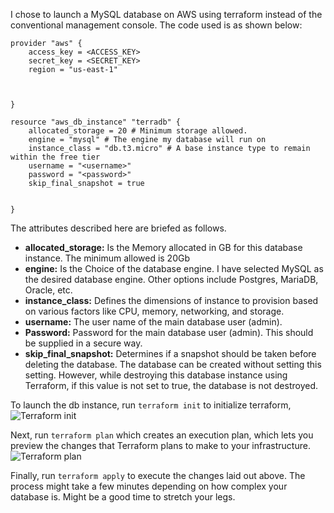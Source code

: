 I chose to launch a MySQL database on AWS using terraform instead of the conventional management console. The code used is as shown below:
```
provider "aws" {
    access_key = <ACCESS_KEY>
    secret_key = <SECRET_KEY>
    region = "us-east-1"

    
  
}

resource "aws_db_instance" "terradb" {
    allocated_storage = 20 # Minimum storage allowed.
    engine = "mysql" # The engine my database will run on
    instance_class = "db.t3.micro" # A base instance type to remain within the free tier
    username = "<username>"
    password = "<password>"
    skip_final_snapshot = true

  
}
```
The attributes described here are briefed as follows.

- **allocated_storage:** Is the Memory allocated in GB for this database instance. The minimum allowed is 20Gb
- **engine:** Is the Choice of the database engine. I have selected MySQL as the desired database engine. Other options include Postgres, MariaDB, Oracle, etc.
- **instance_class:** Defines the dimensions of instance to provision based on various factors like CPU, memory, networking, and storage.
- **username:** The user name of the main database user (admin).
- **Password:** Password for the main database user (admin). This should be supplied in a secure way. 
- **skip_final_snapshot:** Determines if a snapshot should be taken before deleting the database. The database can be created without setting this setting. However, while destroying this database instance using Terraform, if this value is not set to true, the database is not destroyed.

To launch the db instance, run `terraform init` to initialize terraform,
![Terraform init](https://github.com/achenchi7/AWS-Projects-2023-2024/blob/main/images/terraform%20init.png)

Next, run `terraform plan` which creates an execution plan, which lets you preview the changes that Terraform plans to make to your infrastructure.
![Terraform plan](https://github.com/achenchi7/AWS-Projects-2023-2024/blob/main/images/terraform%20plan_db.png)

Finally, run `terraform apply` to execute the changes laid out above. The process might take a few minutes depending on how complex your database is. Might be a good time to stretch your legs.


